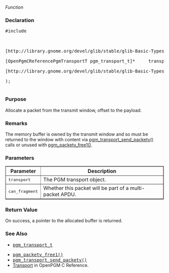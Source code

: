 _Function_
### Declaration ###
<pre>
#include <pgm/pgm.h><br>
<br>
[http://library.gnome.org/devel/glib/stable/glib-Basic-Types.html#gpointer gpointer] *pgm_packetv_alloc* (<br>
[OpenPgmCReferencePgmTransportT pgm_transport_t]*     transport,<br>
[http://library.gnome.org/devel/glib/stable/glib-Basic-Types.html#gboolean gboolean]             can_fragment<br>
);<br>
</pre>

### Purpose ###
Allocate a packet from the transmit window, offset to the payload.

### Remarks ###
The memory buffer is owned by the transmit window and so must be returned to the window with content via [pgm\_transport\_send\_packetv()](OpenPgmCReferencePgmTransportSendPacketv.md) calls or unused with [pgm\_packetv\_free1()](OpenPgmCReferencePgmPacketvFree1.md).

### Parameters ###

<table cellpadding='5' border='1' cellspacing='0'>
<tr>
<th>Parameter</th>
<th>Description</th>
</tr>
<tr>
<td><tt>transport</tt></td>
<td>The PGM transport object.</td>
</tr><tr>
<td><tt>can_fragment</tt></td>
<td>Whether this packet will be part of a multi-packet APDU.</td>
</tr>
</table>


### Return Value ###
On success, a pointer to the allocated buffer is returned.

### See Also ###
  * <tt><a href='OpenPgmCReferencePgmTransportT.md'>pgm_transport_t</a></tt><br>
<ul><li><tt><a href='OpenPgmCReferencePgmPacketvFree1.md'>pgm_packetv_free1()</a></tt><br>
</li><li><tt><a href='OpenPgmCReferencePgmTransportSendPacketv.md'>pgm_transport_send_packetv()</a></tt><br>
</li><li><a href='OpenPgmCReferenceTransport.md'>Transport</a> in OpenPGM C Reference.